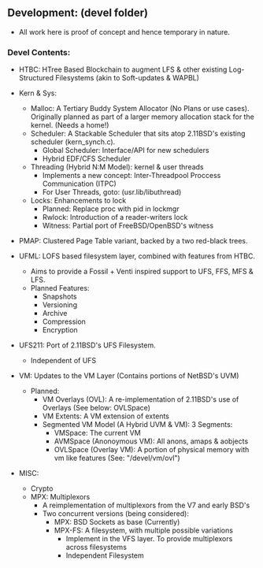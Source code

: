 ## Development: (devel folder)
- All work here is proof of concept and hence temporary in nature.

### Devel Contents:
- HTBC: HTree Based Blockchain to augment LFS & other existing Log-Structured Filesystems (akin to Soft-updates & WAPBL)

- Kern & Sys:
	- Malloc: A Tertiary Buddy System Allocator (No Plans or use cases). Originally planned as part of a larger memory allocation stack for the kernel. (Needs a home!)
	- Scheduler: A Stackable Scheduler that sits atop 2.11BSD's existing scheduler (kern_synch.c).
		- Global Scheduler: Interface/API for new schedulers
		- Hybrid EDF/CFS Scheduler
	- Threading (Hybrid N:M Model): kernel & user threads
		- Implements a new concept: Inter-Threadpool Proccess Communication (ITPC)
		- For User Threads, goto: (usr.lib/libuthread)
	- Locks: Enhancements to lock
		- Planned: Replace proc with pid in lockmgr
		- Rwlock: Introduction of a reader-writers lock
		- Witness: Partial port of FreeBSD/OpenBSD's witness

- PMAP: Clustered Page Table variant, backed by a two red-black trees.

- UFML: LOFS based filesystem layer, combined with features from HTBC.
	- Aims to provide a Fossil + Venti inspired support to UFS, FFS, MFS & LFS.
  	- Planned Features: 
  		- Snapshots
  		- Versioning
  		- Archive
  		- Compression
  		- Encryption

- UFS211: Port of 2.11BSD's UFS Filesystem.
	- Independent of UFS

- VM: Updates to the VM Layer (Contains portions of NetBSD's UVM)
	- Planned:
		- VM Overlays (OVL): A re-implementation of 2.11BSD's use of Overlays (See below: OVLSpace)
		- VM Extents: A VM extension of extents
		- Segmented VM Model (A Hybrid UVM & VM): 3 Segments:
			- VMSpace: The current VM
			- AVMSpace (Anonoymous VM): All anons, amaps & aobjects
			- OVLSpace (Overlay VM): A portion of physical memory with vm like features (See: "/devel/vm/ovl")

- MISC:
	- Crypto
	- MPX: Multiplexors
		- A reimplementation of multiplexors from the V7 and early BSD's
		- Two concurrent versions (being considered):
			- MPX: BSD Sockets as base (Currently)
			- MPX-FS: A filesystem, with multiple possible variations
				- Implement in the VFS layer. To provide multiplexors across filesystems
				- Independent Filesystem